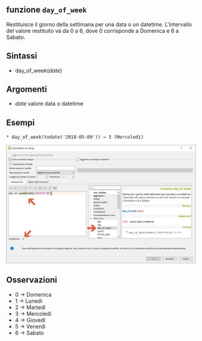 ## funzione `day_of_week`

Restituisce il giorno della settimana per una data o un datetime. L'intervallo del valore restituito và da 0 a 6, dove 0 corrisponde a Domenica e 6 a Sabato.

## Sintassi

* day_of_week(_date_)

## Argomenti

* _date_ valore data o datetime

## Esempi
```
* day_of_week(todate('2018-05-09')) → 3 (Mercoledì)
```

<img src="/img/data_e_ora/day_of_week1.png">

## Osservazioni

* 0 → Domenica
* 1 → Lunedì
* 2 → Martedì
* 3 → Mercoledì
* 4 → Giovedì
* 5 → Venerdì
* 6 → Sabato
